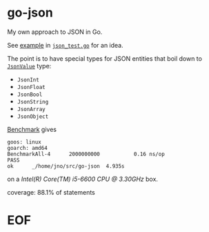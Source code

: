 # go-json

My own approach to JSON in Go.

See [example](json_test.go#L21) in [`json_test.go`](json_test.go) for an idea.

The point is to have special types for JSON entities that boil down to
[`JsonValue`](json_values.go#L19) type:

  - `JsonInt`
  - `JsonFloat`
  - `JsonBool`
  - `JsonString`
  - `JsonArray`
  - `JsonObject`

[Benchmark](json_test.go#L14) gives

    goos: linux
    goarch: amd64
    BenchmarkAll-4   	2000000000	         0.16 ns/op
    PASS
    ok  	_/home/jno/src/go-json	4.935s

on a *Intel(R) Core(TM) i5-6600 CPU @ 3.30GHz* box.

coverage: 88.1% of statements

# EOF #
